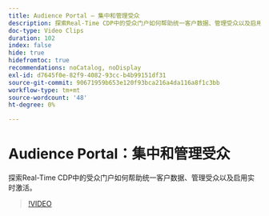 ```yaml
---
title: Audience Portal — 集中和管理受众
description: 探索Real-Time CDP中的受众门户如何帮助统一客户数据、管理受众以及启用实时激活。
doc-type: Video Clips
duration: 102
index: false
hide: true
hidefromtoc: true
recommendations: noCatalog, noDisplay
exl-id: d7645f0e-82f9-4082-93cc-b4b99151df31
source-git-commit: 90671959b653e120f93bca216a4da116a8f1c3bb
workflow-type: tm+mt
source-wordcount: '48'
ht-degree: 0%

---
```


# Audience Portal：集中和管理受众

探索Real-Time CDP中的受众门户如何帮助统一客户数据、管理受众以及启用实时激活。

<!-- 62_S508_3442517_101_audience-portal-centralizing-and-managing-audiences -->
>[!VIDEO](https://video.tv.adobe.com/v/3458287/?learn=on&enablevpops=true)
